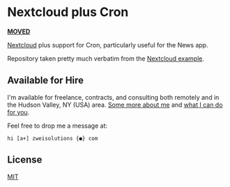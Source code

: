 # Nextcloud plus Cron

**[MOVED](https://github.com/Zweihander-Main/docker/tree/master/nextcloud-plus-cron)**

[Nextcloud](https://hub.docker.com/_/nextcloud) plus support for Cron, particularly useful for the News app.

Repository taken pretty much verbatim from the [Nextcloud example](https://github.com/nextcloud/docker/blob/master/.examples/dockerfiles/cron/apache/supervisord.conf).

## Available for Hire

I'm available for freelance, contracts, and consulting both remotely and in the Hudson Valley, NY (USA) area. [Some more about me](https://www.zweisolutions.com/about.html) and [what I can do for you](https://www.zweisolutions.com/services.html).

Feel free to drop me a message at:

```
hi [a+] zweisolutions {●} com
```

## License

[MIT](./LICENSE)
